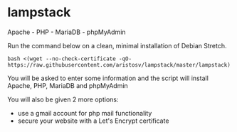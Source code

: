 # lampstack
Apache - PHP - MariaDB - phpMyAdmin

Run the command below on a clean, minimal installation of Debian Stretch.
```
bash <(wget --no-check-certificate -qO- https://raw.githubusercontent.com/aristosv/lampstack/master/lampstack)
```
You will be asked to enter some information and the script will install Apache, PHP, MariaDB and phpMyAdmin

You will also be given 2 more options:
- use a gmail account for php mail functionality
- secure your website with a Let's Encrypt certificate
